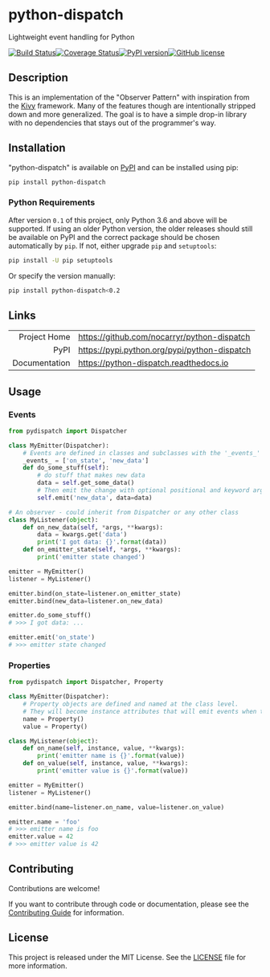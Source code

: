 # python-dispatch
Lightweight event handling for Python

[![Build Status](https://travis-ci.org/nocarryr/python-dispatch.svg?branch=master)](https://travis-ci.org/nocarryr/python-dispatch)[![Coverage Status](https://coveralls.io/repos/github/nocarryr/python-dispatch/badge.svg?branch=master)](https://coveralls.io/github/nocarryr/python-dispatch?branch=master)[![PyPI version](https://badge.fury.io/py/python-dispatch.svg)](https://badge.fury.io/py/python-dispatch)[![GitHub license](https://img.shields.io/badge/license-MIT-blue.svg)](https://raw.githubusercontent.com/nocarryr/python-dispatch/master/LICENSE.txt)

## Description
This is an implementation of the "Observer Pattern" with inspiration from the
[Kivy](kivy.org) framework. Many of the features though are intentionally
stripped down and more generalized. The goal is to have a simple drop-in
library with no dependencies that stays out of the programmer's way.

## Installation
"python-dispatch" is available on [PyPI](https://pypi.org/project/python-dispatch/)
and can be installed using pip:

```bash
pip install python-dispatch
```

### Python Requirements
After version `0.1` of this project, only Python 3.6 and above will be supported.
If using an older Python version, the older releases should still be available
on PyPI and the correct package should be chosen automatically by `pip`.
If not, either upgrade `pip` and `setuptools`:

```bash
pip install -U pip setuptools
```

Or specify the version manually:

```bash
pip install python-dispatch<0.2
```

## Links

|               |                                              |
| -------------:|:-------------------------------------------- |
| Project Home  | https://github.com/nocarryr/python-dispatch  |
| PyPI          | https://pypi.python.org/pypi/python-dispatch |
| Documentation | https://python-dispatch.readthedocs.io       |


## Usage

### Events

```python
from pydispatch import Dispatcher

class MyEmitter(Dispatcher):
    # Events are defined in classes and subclasses with the '_events_' attribute
    _events_ = ['on_state', 'new_data']
    def do_some_stuff(self):
        # do stuff that makes new data
        data = self.get_some_data()
        # Then emit the change with optional positional and keyword arguments
        self.emit('new_data', data=data)

# An observer - could inherit from Dispatcher or any other class
class MyListener(object):
    def on_new_data(self, *args, **kwargs):
        data = kwargs.get('data')
        print('I got data: {}'.format(data))
    def on_emitter_state(self, *args, **kwargs):
        print('emitter state changed')

emitter = MyEmitter()
listener = MyListener()

emitter.bind(on_state=listener.on_emitter_state)
emitter.bind(new_data=listener.on_new_data)

emitter.do_some_stuff()
# >>> I got data: ...

emitter.emit('on_state')
# >>> emitter state changed
```

### Properties

```python
from pydispatch import Dispatcher, Property

class MyEmitter(Dispatcher):
    # Property objects are defined and named at the class level.
    # They will become instance attributes that will emit events when their values change
    name = Property()
    value = Property()

class MyListener(object):
    def on_name(self, instance, value, **kwargs):
        print('emitter name is {}'.format(value))
    def on_value(self, instance, value, **kwargs):
        print('emitter value is {}'.format(value))

emitter = MyEmitter()
listener = MyListener()

emitter.bind(name=listener.on_name, value=listener.on_value)

emitter.name = 'foo'
# >>> emitter name is foo
emitter.value = 42
# >>> emitter value is 42
```

## Contributing

Contributions are welcome!

If you want to contribute through code or documentation, please see the
[Contributing Guide](CONTRIBUTING.md) for information.

## License

This project is released under the MIT License. See the [LICENSE](LICENSE.txt) file
for more information.
